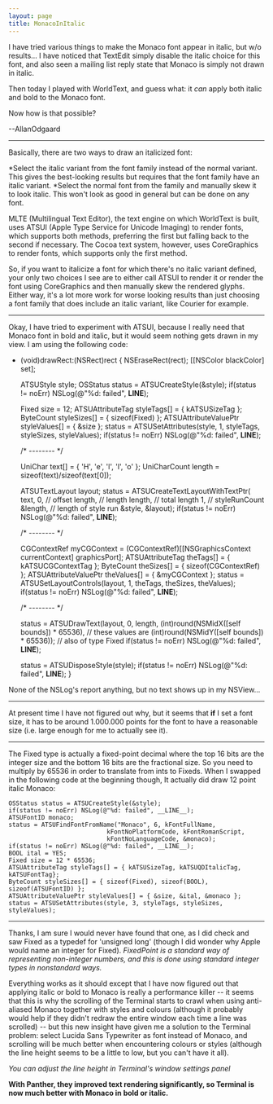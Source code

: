 ```yaml
---
layout: page
title: MonacoInItalic
---
```


I have tried various things to make the Monaco font appear in italic, but w/o results... I have noticed that TextEdit simply disable the italic choice for this font, and also seen a mailing list reply state that Monaco is simply not drawn in italic.

Then today I played with WorldText, and guess what: it *can* apply both italic and bold to the Monaco font.

Now how is that possible?

--AllanOdgaard

----

Basically, there are two ways to draw an italicized font:

*Select the italic variant from the font family instead of the normal variant.  This gives the best-looking results but requires that the font family have an italic variant.
*Select the normal font from the family and manually skew it to look italic.  This won't look as good in general but can be done on any font.

MLTE (Multilingual Text Editor), the text engine on which WorldText is built, uses ATSUI (Apple Type Service for Unicode Imaging) to render fonts, which supports both methods, preferring the first but falling back to the second if necessary.  The Cocoa text system, however, uses CoreGraphics to render fonts, which supports only the first method.  

So, if you want to italicize a font for which there's no italic variant defined, your only two choices I see are to either call ATSUI to render it or render the font using CoreGraphics and then manually skew the rendered glyphs.  Either way, it's a lot more work for worse looking results than just choosing a font family that does include an italic variant, like Courier for example.

----

Okay, I have tried to experiment with ATSUI, because I really need that Monaco font in bold and italic, but it would seem nothing gets drawn in my view. I am using the following code:

    

- (void)drawRect:(NSRect)rect
{
   NSEraseRect(rect);
   [[NSColor blackColor] set];

   ATSUStyle style;
   OSStatus status = ATSUCreateStyle(&style);
   if(status != noErr) NSLog(@"%d: failed", __LINE__);

   Fixed size = 12;
   ATSUAttributeTag styleTags[] = { kATSUSizeTag };
   ByteCount styleSizes[] = { sizeof(Fixed) };
   ATSUAttributeValuePtr styleValues[] = { &size };
   status = ATSUSetAttributes(style, 1, styleTags, styleSizes, styleValues);
   if(status != noErr) NSLog(@"%d: failed", __LINE__);

   /* -------- */

   UniChar text[] = { 'H', 'e', 'l', 'l', 'o' };
   UniCharCount length = sizeof(text)/sizeof(text[0]);

   ATSUTextLayout layout;
   status = ATSUCreateTextLayoutWithTextPtr(
         text,
         0,          // offset
         length,     // length
         length,     // total length
         1,          // styleRunCount
         &length,    // length of style run
         &style, 
         &layout);
   if(status != noErr) NSLog(@"%d: failed", __LINE__);

   /* -------- */

   CGContextRef myCGContext = (CGContextRef)[[NSGraphicsContext currentContext] graphicsPort];
   ATSUAttributeTag theTags[] = { kATSUCGContextTag };
   ByteCount theSizes[] = { sizeof(CGContextRef) };
   ATSUAttributeValuePtr theValues[] = { &myCGContext };
   status = ATSUSetLayoutControls(layout, 1, theTags, theSizes, theValues);
   if(status != noErr) NSLog(@"%d: failed", __LINE__);

   /* -------- */

   status = ATSUDrawText(layout, 
         0, length,
         (int)round(NSMidX([self bounds]) * 65536),   // these values are
         (int)round(NSMidY([self bounds]) * 65536));  // also of type Fixed
   if(status != noErr) NSLog(@"%d: failed", __LINE__);

   status = ATSUDisposeStyle(style);
   if(status != noErr) NSLog(@"%d: failed", __LINE__);
}



None of the NSLog's report anything, but no text shows up in my NSView...

----

At present time I have not figured out why, but it seems that **if** I set a font size, it has to be around 1.000.000 points for the font to have a reasonable size (i.e. large enough for me to actually see it).

----

The Fixed type is actually a fixed-point decimal where the top 16 bits are the integer size and the bottom 16 bits are the fractional size.  So you need to multiply by 65536 in order to translate from ints to Fixeds.  When I swapped in the following code at the beginning though, It actually did draw 12 point italic Monaco:
    
	OSStatus status = ATSUCreateStyle(&style);
	if(status != noErr) NSLog(@"%d: failed", __LINE__);
	ATSUFontID monaco;
	status = ATSUFindFontFromName("Monaco", 6, kFontFullName,
							   kFontNoPlatformCode, kFontRomanScript,
							   kFontNoLanguageCode, &monaco);
	if(status != noErr) NSLog(@"%d: failed", __LINE__);
	BOOL ital = YES;
	Fixed size = 12 * 65536;
	ATSUAttributeTag styleTags[] = { kATSUSizeTag, kATSUQDItalicTag, kATSUFontTag};
	ByteCount styleSizes[] = { sizeof(Fixed), sizeof(BOOL), sizeof(ATSUFontID) };
	ATSUAttributeValuePtr styleValues[] = { &size, &ital, &monaco };
	status = ATSUSetAttributes(style, 3, styleTags, styleSizes, styleValues);


----

Thanks, I am sure I would never have found that one, as I did check and saw Fixed as a typedef for 'unsigned long' (though I did wonder why Apple would name an integer for Fixed). *FixedPoint is a standard way of representing non-integer numbers, and this is done using standard integer types in nonstandard ways.*

Everything works as it should except that I have now figured out that applying italic or bold to Monaco is really a performance killer -- it seems that this is why the scrolling of the Terminal starts to crawl when using anti-aliased Monaco together with styles and colours (although it probably would help if they didn't redraw the entire window each time a line was scrolled) -- but this new insight have given me a solution to the Terminal problem: select Lucida Sans Typewriter as font instead of Monaco, and scrolling will be much better when encountering colours or styles (although the line height seems to be a little to low, but you can't have it all).

*You can adjust the line height in Terminal's window settings panel*

**With Panther, they improved text rendering significantly, so Terminal is now much better with Monaco in bold or italic.**

